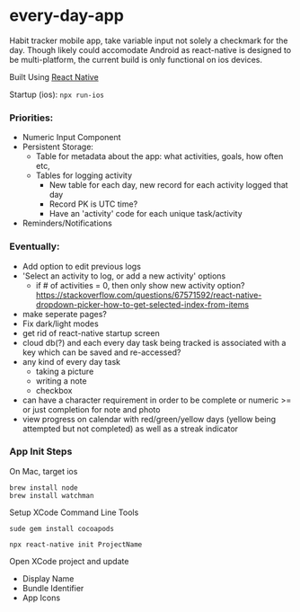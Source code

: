 # every-day-app

Habit tracker mobile app, take variable input not solely a checkmark for the day.
Though likely could accomodate Android as react-native is designed to be multi-platform, the current build is only functional on ios devices. 

Built Using [React Native](https://reactnative.dev) 

Startup (ios):  `npx run-ios`

### Priorities:
- Numeric Input Component
- Persistent Storage:
  - Table for metadata about the app: what activities, goals, how often etc,
  - Tables for logging activity
    - New table for each day, new record for each activity logged that day
    - Record PK is UTC time?
    - Have an 'activity' code for each unique task/activity
- Reminders/Notifications


### Eventually:
- Add option to edit previous logs 
- 'Select an activity to log, or add a new activity' options
  - if # of activities = 0, then only show new activity option?
    https://stackoverflow.com/questions/67571592/react-native-dropdown-picker-how-to-get-selected-index-from-items
- make seperate pages?
- Fix dark/light modes
- get rid of react-native startup screen
- cloud db(?) and each every day task being tracked is associated with a key which can be saved and re-accessed?
- any kind of every day task
  - taking a picture
  - writing a note
  - checkbox 
- can have a character requirement in order to be complete or numeric >= or just completion for note and photo
- view progress on calendar with red/green/yellow days (yellow being attempted but not completed) as well as a streak indicator


### App Init Steps
On Mac, target ios

```
brew install node
brew install watchman
```
Setup XCode Command Line Tools

`sude gem install cocoapods`

`npx react-native init ProjectName`

Open XCode project and update
- Display Name
- Bundle Identifier
- App Icons

